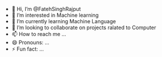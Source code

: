 - 👋 Hi, I’m @FatehSinghRajput
- 👀 I’m interested in Machine learning 
- 🌱 I’m currently learning Machine Language
- 💞️ I’m looking to collaborate on projects ralated to Computer
- 📫 How to reach me ...
- 😄 Pronouns: ...
- ⚡ Fun fact: ...

<!---
FatehSinghRajput/FatehSinghRajput is a ✨ special ✨ repository because its `README.md` (this file) appears on your GitHub profile.
You can click the Preview link to take a look at your changes.
--->
